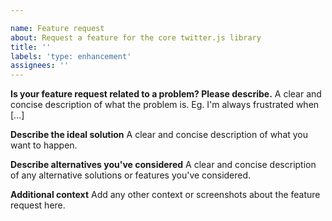```yaml
---

name: Feature request
about: Request a feature for the core twitter.js library
title: ''
labels: 'type: enhancement'
assignees: ''
---
```

<!--
If you need help with twitter.js installation or usage, please go to the twitter.js Discord server instead:
  https://discord.gg/naSUdZy
This issue tracker is only for bug reports and enhancement suggestions.
You likely won't receive any basic help here.
-->

**Is your feature request related to a problem? Please describe.**
A clear and concise description of what the problem is. Eg. I'm always frustrated when [...]

**Describe the ideal solution**
A clear and concise description of what you want to happen.

**Describe alternatives you've considered**
A clear and concise description of any alternative solutions or features you've considered.

**Additional context**
Add any other context or screenshots about the feature request here.